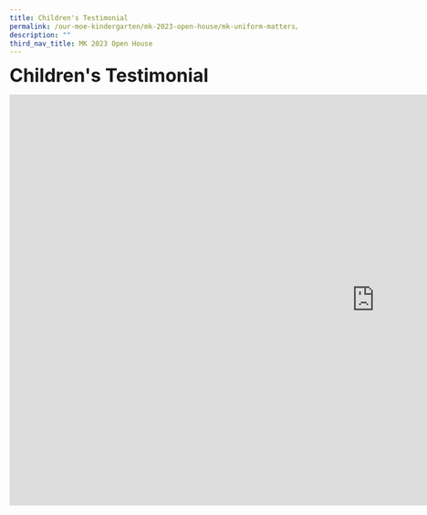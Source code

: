 ```yaml
---
title: Children's Testimonial
permalink: /our-moe-kindergarten/mk-2023-open-house/mk-uniform-matters/
description: ""
third_nav_title: MK 2023 Open House
---
```

**<font size=6>Children's Testimonial</font>**

<iframe width="1280" height="720" src="https://www.youtube.com/embed/LE5SRIK8V1U" title="MK@PG Open House Children's Testimonials" frameborder="0" allow="accelerometer; autoplay; clipboard-write; encrypted-media; gyroscope; picture-in-picture; web-share" allowfullscreen></iframe>
